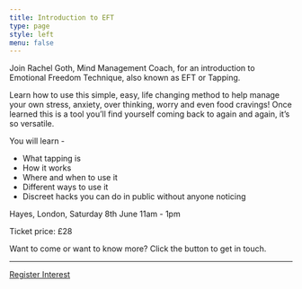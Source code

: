 ```yaml
---
title: Introduction to EFT
type: page
style: left
menu: false
---
```

Join Rachel Goth, Mind Management Coach, for an introduction to Emotional Freedom Technique, also known as EFT or Tapping. 

Learn how to use this simple, easy, life changing method to help manage your own stress, anxiety, over thinking, worry and even food cravings! Once learned this is a tool you’ll find yourself coming back to again and again, it’s so versatile.

Y﻿ou will learn - 

* W﻿hat tapping is
* H﻿ow it works
* W﻿here and when to use it
* D﻿ifferent ways to use it
* D﻿iscreet hacks you can do in public without anyone noticing

Hayes, London, Saturday 8th June 11am - 1pm

Ticket price: £28

W﻿ant to come or want to know more? Click the button to get in touch.

- - -

<a class="cta" href="mailto:rachel@rachelgoth.com">Register Interest</a>